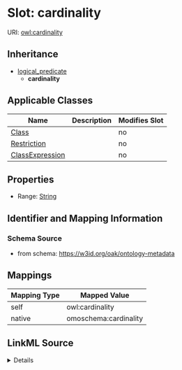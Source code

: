 

# Slot: cardinality



URI: [owl:cardinality](http://www.w3.org/2002/07/owl#cardinality)




## Inheritance

* [logical_predicate](logical_predicate.md)
    * **cardinality**






## Applicable Classes

| Name | Description | Modifies Slot |
| --- | --- | --- |
| [Class](Class.md) |  |  no  |
| [Restriction](Restriction.md) |  |  no  |
| [ClassExpression](ClassExpression.md) |  |  no  |







## Properties

* Range: [String](String.md)





## Identifier and Mapping Information







### Schema Source


* from schema: https://w3id.org/oak/ontology-metadata




## Mappings

| Mapping Type | Mapped Value |
| ---  | ---  |
| self | owl:cardinality |
| native | omoschema:cardinality |




## LinkML Source

<details>
```yaml
name: cardinality
from_schema: https://w3id.org/oak/ontology-metadata
rank: 1000
is_a: logical_predicate
slot_uri: owl:cardinality
alias: cardinality
domain_of:
- ClassExpression
range: string

```
</details>